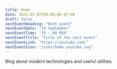 ```yaml
---
title: Home
date: 2023-01-01T08:00:00-07:00
draft: false
nextEventHeading: "Next event"
nextEventDate: "24 September"
nextEventTime: "19 : 00 MSK"
nextEventTitle: "Title of the next event"
nextEventLink: "https://youtube.com/"
nextEventIcon: "icons/home-youtube.svg"
---
```


Blog about modern technologies and useful utilities
